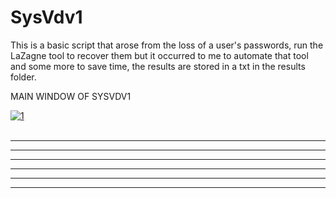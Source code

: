 # SysVdv1
 This is a basic script that arose from the loss of a user's passwords, run the LaZagne tool to recover them but it occurred to me to automate that tool and some more to save time, the results are stored in a txt in the results folder.
 
 <p2>MAIN WINDOW OF SYSVDV1</p2>

<a href="https://ibb.co/je2rPm"><img src="https://preview.ibb.co/bBV0H6/1.png" alt="1" border="0"></a><br /><a target='_blank' href='https://es.imgbb.com/'></a><br />

------------------------------------------------------------------------------------------


------------------------------------------------------------------------------------------


------------------------------------------------------------------------------------------


------------------------------------------------------------------------------------------


------------------------------------------------------------------------------------------


------------------------------------------------------------------------------------------
